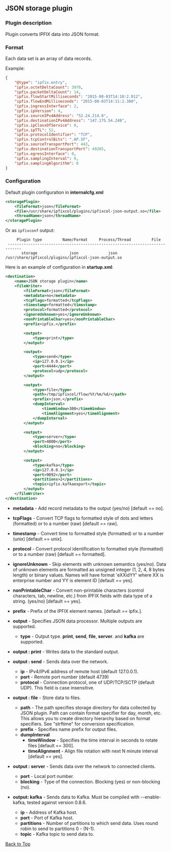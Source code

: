 ## <a name="top"></a>JSON storage plugin

### Plugin description
Plugin converts IPFIX data into JSON format.


### Format
Each data set is an array of data records.

Example:

```json
{
	"@type": "ipfix.entry",
	"ipfix.octetDeltaCount": 3970,
	"ipfix.packetDeltaCount": 14,
	"ipfix.flowStartMilliseconds": "2015-08-03T14:10:2.012",
	"ipfix.flowEndMilliseconds": "2015-08-03T14:11:2.380",
	"ipfix.ingressInterface": 2,
	"ipfix.ipVersion": 4,
	"ipfix.sourceIPv4Address": "52.24.214.8",
	"ipfix.destinationIPv4Address": "147.175.54.248",
	"ipfix.ipClassOfService": 0,
	"ipfix.ipTTL": 52,
	"ipfix.protocolIdentifier": "TCP",
	"ipfix.tcpControlBits": ".AP.SF",
	"ipfix.sourceTransportPort": 443,
	"ipfix.destinationTransportPort": 49285,
	"ipfix.egressInterface": 0,
	"ipfix.samplingInterval": 0,
	"ipfix.samplingAlgorithm": 0
}
```

### Configuration

Default plugin configuration in **internalcfg.xml**

```xml
<storagePlugin>
    <fileFormat>json</fileFormat>
    <file>/usr/share/ipfixcol/plugins/ipfixcol-json-output.so</file>
    <threadName>json</threadName>
</storagePlugin>
```
Or as `ipfixconf` output:

```
     Plugin type         Name/Format     Process/Thread         File        
 ----------------------------------------------------------------------------
       storage              json             json          /usr/share/ipfixcol/plugins/ipfixcol-json-output.so
```

Here is an example of configuration in **startup.xml**:

```xml
<destination>
    <name>JSON storage plugin</name>
	<fileWriter>
		<fileFormat>json</fileFormat>
		<metadata>no</metadata>
		<tcpFlags>formatted</tcpFlags>
		<timestamp>formatted</timestamp>
		<protocol>formatted</protocol>
		<ignoreUnknown>yes</ignoreUnknown>
		<nonPrintableChar>yes</nonPrintableChar>
		<prefix>ipfix.</prefix>

		<output>
			<type>print</type>
		</output>

		<output>
			<type>send</type>
			<ip>127.0.0.1</ip>
			<port>4444</port>
			<protocol>udp</protocol>
		</output>

		<output>
			<type>file</type>
			<path>/tmp/ipfixcol/flow/%Y/%m/%d/</path>
			<prefix>json.</prefix>
			<dumpInterval>
				<timeWindow>300</timeWindow>
				<timeAlignment>yes</timeAlignment>
			</dumpInterval>
		</output>

		<output>
			<type>server</type>
			<port>4800</port>
			<blocking>no</blocking>
		</output>

		<output>
			<type>kafka</type>
			<ip>127.0.0.1</ip>
			<port>9092</port>
			<partitions>2</partitions>
			<topic>ipfix.kafkaexport</topic>
		</output>
	</fileWriter>
</destination>
```
* **metadata** - Add record metadata to the output (yes/no) [default == no].
* **tcpFlags** - Convert TCP flags to formatted style of dots and letters (formatted) or to a number (raw) [default == raw].
* **timestamp** - Convert time to formatted style (formatted) or to a number (unix) [default == unix].
* **protocol** - Convert protocol identification to formatted style (formatted) or to a number (raw) [default == formatted].
* **ignoreUnknown** - Skip elements with unknown semantics (yes/no). Data of unknown elements are formatted as unsigned integer (1, 2, 4, 8 bytes length) or binary values. Names will have format 'eXXidYY' where XX is enterprise number and YY is element ID [default == yes].
* **nonPrintableChar** - Convert non-printable characters (control characters, tab, newline, etc.) from IPFIX fields with data type of a string. (yes/no) [default == yes].
* **prefix** - Prefix of the IPFIX element names. [default == ipfix.].

* **output** - Specifies JSON data processor. Multiple outputs are supported.
	* **type** - Output type. **print**, **send**, **file**, **server**. and **kafka** are supported.
* **output : print** - Writes data to the standard output.
* **output : send** - Sends data over the network.
	* **ip** - IPv4/IPv6 address of remote host (default 127.0.0.1).
	* **port** - Remote port number (default 4739)
	* **protocol** - Connection protocol, one of UDP/TCP/SCTP (default UDP). This field is case insensitive.
* **output : file** - Store data to files.
	* **path** - The path specifies storage directory for data collected by JSON plugin. Path can contain format specifier for day, month, etc. This allows you to create directory hierarchy based on format specifiers. See "strftime" for conversion specification.
	* **prefix** - Specifies name prefix for output files.
	* **dumpInterval**
		* **timeWindow** - Specifies the time interval in seconds to rotate files [default == 300].
		* **timeAlignment** - Align file rotation with next N minute interval [default == yes].
* **output : server** - Sends data over the network to connected clients.
	* **port** - Local port number.
	* **blocking** - Type of the connection. Blocking (yes) or non-blocking (no).
* **output: kafka** - Sends data to Kafka. Must be compiled with --enable-kafka, tested against version 0.8.6.
	* **ip** - Address of Kafka host.
	* **port** - Port of Kafka host.
	* **partitions** - Number of partitions to which send data. Uses round robin to send to partitions 0 - (N-1).
	* **topic** - Kafka topic to send data to.

[Back to Top](#top)
